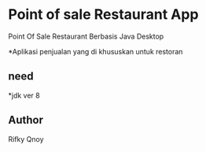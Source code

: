 # Point of sale Restaurant App
Point Of Sale Restaurant Berbasis Java Desktop

*Aplikasi penjualan yang di khususkan untuk restoran 


## need 
*jdk ver 8

## Author
Rifky Qnoy
